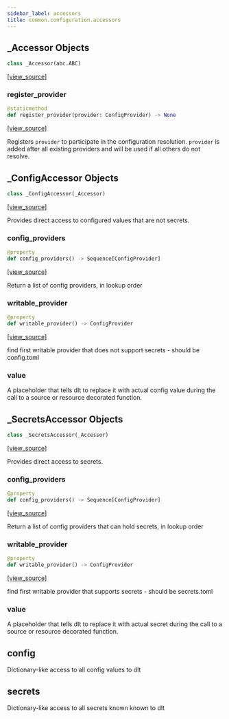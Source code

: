 ```yaml
---
sidebar_label: accessors
title: common.configuration.accessors
---
```


## \_Accessor Objects

```python
class _Accessor(abc.ABC)
```

[[view_source]](https://github.com/dlt-hub/dlt/blob/9857029af018a582dd24da4070562f58bb7e9fc5/dlt/common/configuration/accessors.py#L15)

### register\_provider

```python
@staticmethod
def register_provider(provider: ConfigProvider) -> None
```

[[view_source]](https://github.com/dlt-hub/dlt/blob/9857029af018a582dd24da4070562f58bb7e9fc5/dlt/common/configuration/accessors.py#L84)

Registers `provider` to participate in the configuration resolution. `provider`
is added after all existing providers and will be used if all others do not resolve.

## \_ConfigAccessor Objects

```python
class _ConfigAccessor(_Accessor)
```

[[view_source]](https://github.com/dlt-hub/dlt/blob/9857029af018a582dd24da4070562f58bb7e9fc5/dlt/common/configuration/accessors.py#L91)

Provides direct access to configured values that are not secrets.

### config\_providers

```python
@property
def config_providers() -> Sequence[ConfigProvider]
```

[[view_source]](https://github.com/dlt-hub/dlt/blob/9857029af018a582dd24da4070562f58bb7e9fc5/dlt/common/configuration/accessors.py#L95)

Return a list of config providers, in lookup order

### writable\_provider

```python
@property
def writable_provider() -> ConfigProvider
```

[[view_source]](https://github.com/dlt-hub/dlt/blob/9857029af018a582dd24da4070562f58bb7e9fc5/dlt/common/configuration/accessors.py#L104)

find first writable provider that does not support secrets - should be config.toml

### value

A placeholder that tells dlt to replace it with actual config value during the call to a source or resource decorated function.

## \_SecretsAccessor Objects

```python
class _SecretsAccessor(_Accessor)
```

[[view_source]](https://github.com/dlt-hub/dlt/blob/9857029af018a582dd24da4070562f58bb7e9fc5/dlt/common/configuration/accessors.py#L116)

Provides direct access to secrets.

### config\_providers

```python
@property
def config_providers() -> Sequence[ConfigProvider]
```

[[view_source]](https://github.com/dlt-hub/dlt/blob/9857029af018a582dd24da4070562f58bb7e9fc5/dlt/common/configuration/accessors.py#L120)

Return a list of config providers that can hold secrets, in lookup order

### writable\_provider

```python
@property
def writable_provider() -> ConfigProvider
```

[[view_source]](https://github.com/dlt-hub/dlt/blob/9857029af018a582dd24da4070562f58bb7e9fc5/dlt/common/configuration/accessors.py#L129)

find first writable provider that supports secrets - should be secrets.toml

### value

A placeholder that tells dlt to replace it with actual secret during the call to a source or resource decorated function.

## config

Dictionary-like access to all config values to dlt

## secrets

Dictionary-like access to all secrets known known to dlt

